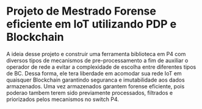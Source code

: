 # Projeto de Mestrado Forense eficiente em IoT utilizando PDP e Blockchain

A ideia desse projeto e construir uma ferramenta biblioteca em P4 com diversos tipos de mecanismos de pre-processamento a fim de auxiliar o operador de rede a evitar a complexidade de escolha entre diferentes tipos de BC. Dessa forma, ele tera liberdade em acomodar sua rede IoT em quaisquer Blockchain garantindo seguranca e imutabilidade aos dados armazenados. Uma vez armazenados garantem forense eficiente, pois poderao tambem terem sido previamente processados, filtrados e priorizados pelos mecanismos no switch P4.
